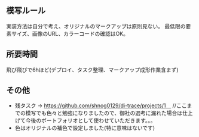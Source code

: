 ## 模写ルール
実装方法は自分で考え、オリジナルのマークアップは原則見ない。
最低限の要素サイズ、画像のURL、カラーコードの確認はOK。

## 所要時間
飛び飛びで6hほど(デプロイ、タスク整理、マークアップ成形作業含まず)

## その他
- 残タスク -> https://github.com/shnog0129/di-trace/projects/1　
//ここまでの模写でも色々と勉強になりましたので、御社の選考に漏れた場合は仕上げて今後のポートフォリオとして使わせていただきます。。。
- 色はオリジナルの補色で設定しました(特に意味はないです)
